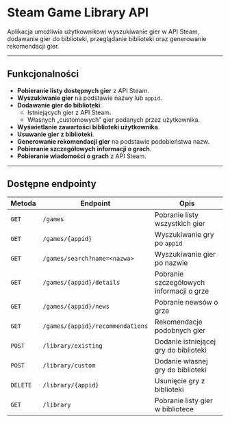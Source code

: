 # Steam Game Library API

Aplikacja umożliwia użytkownikowi wyszukiwanie gier w API Steam, dodawanie gier do biblioteki, przeglądanie biblioteki oraz generowanie rekomendacji gier.

---

## **Funkcjonalności**

- **Pobieranie listy dostępnych gier** z API Steam.
- **Wyszukiwanie gier** na podstawie nazwy lub `appid`.
- **Dodawanie gier do biblioteki**:
  - Istniejących gier z API Steam.
  - Własnych „customowych” gier podanych przez użytkownika.
- **Wyświetlanie zawartości biblioteki użytkownika**.
- **Usuwanie gier z biblioteki**.
- **Generowanie rekomendacji gier** na podstawie podobieństwa nazw.
- **Pobieranie szczegółowych informacji o grach**.
- **Pobieranie wiadomości o grach** z API Steam.

---

## **Dostępne endpointy**

| Metoda  | Endpoint                            | Opis |
|---------|-------------------------------------|------|
| `GET`   | `/games`                            | Pobranie listy wszystkich gier |
| `GET`   | `/games/{appid}`                    | Wyszukiwanie gry po `appid` |
| `GET`   | `/games/search?name=<nazwa>`        | Wyszukiwanie gier po nazwie |
| `GET`   | `/games/{appid}/details`            | Pobranie szczegółowych informacji o grze |
| `GET`   | `/games/{appid}/news`               | Pobranie newsów o grze |
| `GET`   | `/games/{appid}/recommendations`    | Rekomendacje podobnych gier |
| `POST`  | `/library/existing`                 | Dodanie istniejącej gry do biblioteki |
| `POST`  | `/library/custom`                   | Dodanie własnej gry do biblioteki |
| `DELETE`| `/library/{appid}`                  | Usunięcie gry z biblioteki |
| `GET`   | `/library`                          | Pobranie listy gier w bibliotece |

